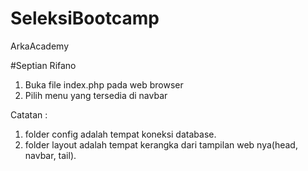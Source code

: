 # SeleksiBootcamp
ArkaAcademy


#Septian Rifano


1. Buka file index.php pada web browser
2. Pilih menu yang tersedia di navbar


Catatan : 
  1. folder config adalah tempat koneksi database.
  2. folder layout adalah tempat kerangka dari tampilan web nya(head, navbar, tail).
